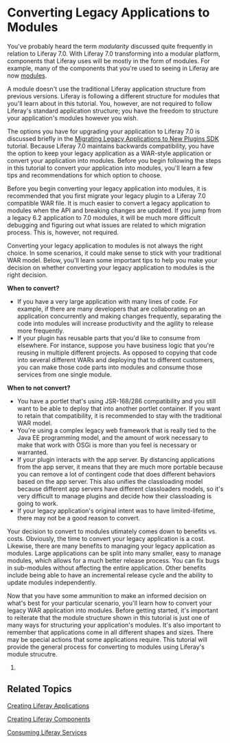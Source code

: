 # Converting Legacy Applications to Modules

You've probably heard the term *modularity* discussed quite frequently in
relation to Liferay 7.0. With Liferay 7.0 transforming into a modular platform,
components that Liferay uses will be mostly in the form of modules. For example,
many of the components that you're used to seeing in Liferay are now
[modules](https://github.com/liferay/liferay-portal/tree/master/modules/apps).

A module doesn't use the traditional Liferay application structure from previous
versions. Liferay is following a different structure for modules that you'll
learn about in this tutorial. You, however, are not required to follow
Liferay's standard application structure; you have the freedom to structure your
application's modules however you wish.

The options you have for upgrading your application to Liferay 7.0 is discussed
briefly in the
[Migrating Legacy Applications to New Plugins SDK](/develop/tutorials/-/knowledge_base/7-0/migrating-legacy-applications-to-new-plugins-sdk)
tutorial. Because Liferay 7.0 maintains backwards compatibility, you have the
option to keep your legacy application as a WAR-style application or convert
your application into modules. Before you begin following the steps in this
tutorial to convert your application into modules, you'll learn a few tips and
recommendations for which option to choose.

Before you begin converting your legacy application into modules, it is
recommended that you first migrate your legacy plugin to a Liferay 7.0
compatible WAR file. It is much easier to convert a legacy application to
modules when the API and breaking changes are updated. If you jump from a legacy
6.2 application to 7.0 modules, it will be much more difficult debugging and
figuring out what issues are related to which migration process. This is,
however, not required.

Converting your legacy application to modules is not always the right choice. In
some scenarios, it could make sense to stick with your traditional WAR model.
Below, you'll learn some important tips to help you make your decision on
whether converting your legacy application to modules is the right decision.

**When to convert?**

- If you have a very large application with many lines of code. For example, if
there are many developers that are collaborating on an application concurrently
and making changes frequently, separating the code into modules will increase
productivity and the agility to release more frequently.
- If your plugin has reusable parts that you'd like to consume from elsewhere.
For instance, suppose you have business logic that you're reusing in multiple
different projects. As opposed to copying that code into several different WARs
and deploying that to different customers, you can make those code parts into
modules and consume those services from one single module.

**When to not convert?**

- You have a portlet that's using JSR-168/286 compatibility and you still want
to be able to deploy that into another portlet container. If you want to retain
that compatibility, it is recommended to stay with the traditional WAR model.
- You're using a complex legacy web framework that is really tied to the Java EE
programming model, and the amount of work necessary to make that work with OSGi
is more than you feel is necessary or warranted.
- If your plugin interacts with the app server. By distancing applications from
the app server, it means that they are much more portable because you can remove
a lot of contingent code that does different behaviors based on the app server.
This also unifies the classloading model because different app servers have
different classloaders models, so it's very difficult to manage plugins and
decide how their classloading is going to work.
- If your legacy application's original intent was to have limited-lifetime,
there may not be a good reason to convert.

Your decision to convert to modules utimately comes down to benefits vs. costs.
Obviously, the time to convert your legacy application is a cost. Likewise,
there are many benefits to managing your legacy application as modules. Large
applications can be split into many smaller, easy to manage modules, which
allows for a much better release process. You can fix bugs in sub-modules
without affecting the entire application. Other benefits include being able to
have an incremental release cycle and the ability to update modules
independently.

Now that you have some ammunition to make an informed decision on what's best
for your particular scenario, you'll learn how to convert
your legacy WAR application into modules. Before getting started, it's important
to reiterate that the module structure shown in this tutorial is just one of
many ways for structuring your application's modules. It's also important to
remember that applications come in all different shapes and sizes. There may be
special actions that some applications require. This tutorial will provide the
general process for converting to modules using Liferay's module strucutre.

1.













## Related Topics [](id=related-topics)

[Creating Liferay Applications](/develop/tutorials/-/knowledge_base/7-0/creating-liferay-applications)

[Creating Liferay Components](/develop/tutorials/-/knowledge_base/7-0/creating-liferay-components)

[Consuming Liferay Services](/develop/tutorials/-/knowledge_base/7-0/consuming-liferay-services)
